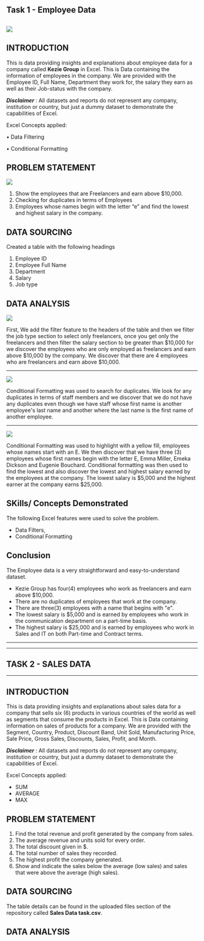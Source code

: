 ## Task 1 - Employee Data
![](company_logo.jpg)
---

## INTRODUCTION

This is data providing insights and explanations about employee data for a company called **Kezie Group** in Excel.
This is Data containing the information of employees in the company. We are provided with the Employee ID, Full Name, Department they work for, the salary they earn as well as their Job-status with the company.

**_Disclaimer_** : All datasets and reports do not represent any company, institution or country, but just a dummy dataset to demonstrate the capabilities of Excel.

Excel Concepts applied:

•	Data Filtering

•	Conditional Formatting


## PROBLEM STATEMENT

![](main_table.png)

1.	Show the employees that are Freelancers and earn above $10,000.
2.	Checking for duplicates in terms of Employees
3.	Employees whose names begin with the letter “e” and find the lowest and highest salary in the company.


## DATA SOURCING

Created a table with the following headings
1. Employee ID
2. Employee Full Name
3. Department
4. Salary
5. Job type

## DATA ANALYSIS
![](freelancers_who_earn_above_$10,000.png)

First, We add the filter feature to the headers of the table and then we filter the job type section to select only freelancers, once you get only the freelancers and then filter the salary section to be greater than $10,000 for we discover the employees who are only employed as freelancers and earn above $10,000 by the company. We discover that there are 4 employees who are freelancers and earn above $10,000.


---
![](duplicates.png)

Conditional Formatting was used to search for duplicates. We look for any duplicates in terms of staff members and we discover that we do not have any duplicates even though we have staff whose first name is another employee's last name and another where the last name is the first name of another employee.


---
![](names_starting.png)

Conditional Formatting was used to highlight with a yellow fill, employees whose names start with an E. We then discover that we have three (3) employees whose first names begin with the letter E, Emma Miller, Emeka Dickson and Eugenie Bouchard. Conditional formatting was then used to find the lowest and also discover the lowest and highest salary earned by the employees at the company. The lowest salary is $5,000 and the highest earner at the company earns $25,000.


## SKills/ Concepts Demonstrated
The following Excel features were used to solve the problem.
- Data Filters,
- Conditional Formatting


## Conclusion
The Employee data is a very straightforward and easy-to-understand dataset.
- Kezie Group has four(4) employees who work as freelancers and earn above $10,000.
- There are no duplicates of employees that work at the company.
- There are three(3) employees with a name that begins with "e".
- The lowest salary is $5,000 and is earned by employees who work in the communication department on a part-time basis.
- The highest salary is $25,000 and is earned by employees who work in Sales and IT on both Part-time and Contract terms.
---



















---
## TASK 2 - SALES DATA
---


## INTRODUCTION

This is data providing insights and explanations about sales data for a company that sells six (6) products in various countries of the world as well as segments that consume the products in Excel.
This is Data containing information on sales of products for a company. We are provided with the Segment, Country, Product, Discount Band, Unit Sold, Manufacturing Price, Sale Price, Gross Sales, Discounts, Sales, Profit, and Month.

**_Disclaimer_** : All datasets and reports do not represent any company, institution or country, but just a dummy dataset to demonstrate the capabilities of Excel.

Excel Concepts applied:
- SUM
- AVERAGE
- MAX
 

## PROBLEM STATEMENT
  
1. Find the total revenue and profit generated by the company from sales.
2. The average revenue and units sold for every order.
3. The total discount given in $.
4. The total number of sales they recorded.
5. The highest profit the company generated.
6. Show and indicate the sales below the average (low sales) and sales that were above the average (high sales).


## DATA SOURCING

   
The table details can be found in the uploaded files section of the repository called **Sales Data task.csv**.


## DATA ANALYSIS

 

